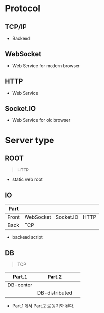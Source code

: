 # Protocol
## TCP/IP
* Backend

## WebSocket
* Web Service for modern browser

## HTTP
* Web Service

## Socket.IO
* Web Service for old browser


# Server type
## ROOT
> HTTP
* static web root

## IO
Part | &nbsp; | &nbsp; | &nbsp;
--- | --- | --- | ---
Front | WebSocket | Socket.IO | HTTP
Back | TCP |  | 
* backend script

## DB
> TCP

Part.1 | Part.2 | &nbsp;
--- | --- | ---
DB-center |  | 
&nbsp; | DB-distributed | 
* Part.1 에서 Part.2 로 동기화 된다.
